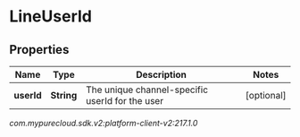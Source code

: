 # LineUserId


## Properties

| Name | Type | Description | Notes |
| ------------ | ------------- | ------------- | ------------- |
| **userId** | **String** | The unique channel-specific userId for the user |  [optional] |




_com.mypurecloud.sdk.v2:platform-client-v2:217.1.0_
